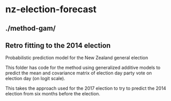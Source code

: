 # nz-election-forecast
## ./method-gam/

## Retro fitting to the 2014 election

Probabilistic prediction model for the New Zealand general election

This folder has code for the method using generalized additive models to predict the mean and covariance matrix of election day party vote on election day (on logit scale).

This takes the approach used for the 2017 election to try to predict the 2014 election from six months before the election.